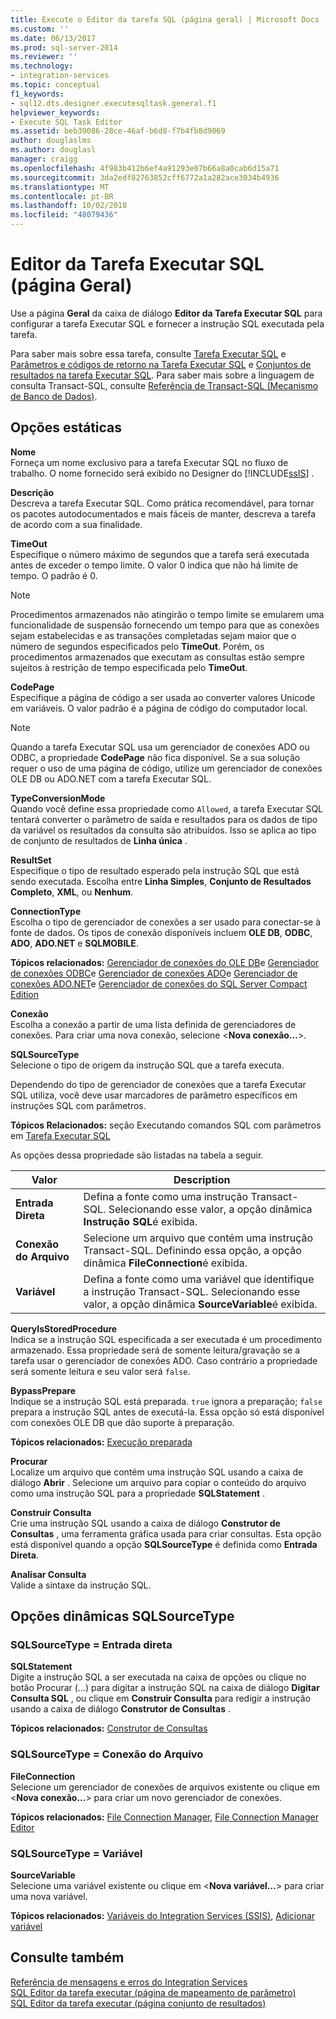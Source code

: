 ```yaml
---
title: Execute o Editor da tarefa SQL (página geral) | Microsoft Docs
ms.custom: ''
ms.date: 06/13/2017
ms.prod: sql-server-2014
ms.reviewer: ''
ms.technology:
- integration-services
ms.topic: conceptual
f1_keywords:
- sql12.dts.designer.executesqltask.general.f1
helpviewer_keywords:
- Execute SQL Task Editor
ms.assetid: beb39086-28ce-46af-b6d8-f7b4fb8d9069
author: douglaslms
ms.author: douglasl
manager: craigg
ms.openlocfilehash: 4f983b412b6ef4a91293e07b66a8a0cab6d15a71
ms.sourcegitcommit: 3da2edf82763852cff6772a1a282ace3034b4936
ms.translationtype: MT
ms.contentlocale: pt-BR
ms.lasthandoff: 10/02/2018
ms.locfileid: "48079436"
---
```

# <a name="execute-sql-task-editor-general-page"></a>Editor da Tarefa Executar SQL (página Geral)
  Use a página **Geral** da caixa de diálogo **Editor da Tarefa Executar SQL** para configurar a tarefa Executar SQL e fornecer a instrução SQL executada pela tarefa.  
  
 Para saber mais sobre essa tarefa, consulte [Tarefa Executar SQL](control-flow/execute-sql-task.md) e [Parâmetros e códigos de retorno na Tarefa Executar SQL](../../2014/integration-services/parameters-and-return-codes-in-the-execute-sql-task.md) e [Conjuntos de resultados na tarefa Executar SQL](../../2014/integration-services/result-sets-in-the-execute-sql-task.md). Para saber mais sobre a linguagem de consulta Transact-SQL, consulte [Referência de Transact-SQL &#40;Mecanismo de Banco de Dados&#41;](/sql/t-sql/language-reference).  
  
## <a name="static-options"></a>Opções estáticas  
 **Nome**  
 Forneça um nome exclusivo para a tarefa Executar SQL no fluxo de trabalho. O nome fornecido será exibido no Designer do [!INCLUDE[ssIS](../includes/ssis-md.md)] .  
  
 **Descrição**  
 Descreva a tarefa Executar SQL. Como prática recomendável, para tornar os pacotes autodocumentados e mais fáceis de manter, descreva a tarefa de acordo com a sua finalidade.  
  
 **TimeOut**  
 Especifique o número máximo de segundos que a tarefa será executada antes de exceder o tempo limite. O valor 0 indica que não há limite de tempo. O padrão é 0.  
  
> [!NOTE]  
>  Procedimentos armazenados não atingirão o tempo limite se emularem uma funcionalidade de suspensão fornecendo um tempo para que as conexões sejam estabelecidas e as transações completadas sejam maior que o número de segundos especificados pelo **TimeOut**. Porém, os procedimentos armazenados que executam as consultas estão sempre sujeitos à restrição de tempo especificada pelo **TimeOut**.  
  
 **CodePage**  
 Especifique a página de código a ser usada ao converter valores Unicode em variáveis. O valor padrão é a página de código do computador local.  
  
> [!NOTE]  
>  Quando a tarefa Executar SQL usa um gerenciador de conexões ADO ou ODBC, a propriedade **CodePage** não fica disponível. Se a sua solução requer o uso de uma página de código, utilize um gerenciador de conexões OLE DB ou ADO.NET com a tarefa Executar SQL.  
  
 **TypeConversionMode**  
 Quando você define essa propriedade como `Allowed`, a tarefa Executar SQL tentará converter o parâmetro de saída e resultados para os dados de tipo da variável os resultados da consulta são atribuídos. Isso se aplica ao tipo de conjunto de resultados de **Linha única** .  
  
 **ResultSet**  
 Especifique o tipo de resultado esperado pela instrução SQL que está sendo executada. Escolha entre **Linha Simples**, **Conjunto de Resultados Completo**, **XML**, ou **Nenhum**.  
  
 **ConnectionType**  
 Escolha o tipo de gerenciador de conexões a ser usado para conectar-se à fonte de dados. Os tipos de conexão disponíveis incluem **OLE DB**, **ODBC**, **ADO**, **ADO.NET** e **SQLMOBILE**.  
  
 **Tópicos relacionados:** [Gerenciador de conexões do OLE DB](connection-manager/ole-db-connection-manager.md)e [Gerenciador de conexões ODBC](connection-manager/odbc-connection-manager.md)e [Gerenciador de conexões ADO](connection-manager/ado-connection-manager.md)e [Gerenciador de conexões ADO.NET](connection-manager/ado-net-connection-manager.md)e [Gerenciador de conexões do SQL Server Compact Edition](connection-manager/sql-server-compact-edition-connection-manager.md)  
  
 **Conexão**  
 Escolha a conexão a partir de uma lista definida de gerenciadores de conexões. Para criar uma nova conexão, selecione \<**Nova conexão…**>.  
  
 **SQLSourceType**  
 Selecione o tipo de origem da instrução SQL que a tarefa executa.  
  
 Dependendo do tipo de gerenciador de conexões que a tarefa Executar SQL utiliza, você deve usar marcadores de parâmetro específicos em instruções SQL com parâmetros.  
  
 **Tópicos Relacionados:** seção Executando comandos SQL com parâmetros em [Tarefa Executar SQL](control-flow/execute-sql-task.md)  
  
 As opções dessa propriedade são listadas na tabela a seguir.  
  
|Valor|Description|  
|-----------|-----------------|  
|**Entrada Direta**|Defina a fonte como uma instrução Transact-SQL. Selecionando esse valor, a opção dinâmica **Instrução SQL**é exibida.|  
|**Conexão do Arquivo**|Selecione um arquivo que contém uma instrução Transact-SQL. Definindo essa opção, a opção dinâmica **FileConnection**é exibida.|  
|**Variável**|Defina a fonte como uma variável que identifique a instrução Transact-SQL. Selecionando esse valor, a opção dinâmica **SourceVariable**é exibida.|  
  
 **QueryIsStoredProcedure**  
 Indica se a instrução SQL especificada a ser executada é um procedimento armazenado. Essa propriedade será de somente leitura/gravação se a tarefa usar o gerenciador de conexões ADO. Caso contrário a propriedade será somente leitura e seu valor será `false`.  
  
 **BypassPrepare**  
 Indique se a instrução SQL está preparada.  `true` ignora a preparação; `false` prepara a instrução SQL antes de executá-la. Essa opção só está disponível com conexões OLE DB que dão suporte à preparação.  
  
 **Tópicos relacionados:**  [Execução preparada](../relational-databases/native-client-odbc-queries/executing-statements/prepared-execution.md)  
  
 **Procurar**  
 Localize um arquivo que contém uma instrução SQL usando a caixa de diálogo **Abrir** . Selecione um arquivo para copiar o conteúdo do arquivo como uma instrução SQL para a propriedade **SQLStatement** .  
  
 **Construir Consulta**  
 Crie uma instrução SQL usando a caixa de diálogo **Construtor de Consultas** , uma ferramenta gráfica usada para criar consultas. Esta opção está disponível quando a opção **SQLSourceType** é definida como **Entrada Direta**.  
  
 **Analisar Consulta**  
 Valide a sintaxe da instrução SQL.  
  
## <a name="sqlsourcetype-dynamic-options"></a>Opções dinâmicas SQLSourceType  
  
### <a name="sqlsourcetype--direct-input"></a>SQLSourceType = Entrada direta  
 **SQLStatement**  
 Digite a instrução SQL a ser executada na caixa de opções ou clique no botão Procurar (...) para digitar a instrução SQL na caixa de diálogo **Digitar Consulta SQL** , ou clique em **Construir Consulta** para redigir a instrução usando a caixa de diálogo **Construtor de Consultas** .  
  
 **Tópicos relacionados:** [Construtor de Consultas](../../2014/integration-services/query-builder.md)  
  
### <a name="sqlsourcetype--file-connection"></a>SQLSourceType = Conexão do Arquivo  
 **FileConnection**  
 Selecione um gerenciador de conexões de arquivos existente ou clique em \<**Nova conexão...**> para criar um novo gerenciador de conexões.  
  
 **Tópicos relacionados:** [File Connection Manager](connection-manager/file-connection-manager.md), [File Connection Manager Editor](../../2014/integration-services/file-connection-manager-editor.md)  
  
### <a name="sqlsourcetype--variable"></a>SQLSourceType = Variável  
 **SourceVariable**  
 Selecione uma variável existente ou clique em \<**Nova variável...**> para criar uma nova variável.  
  
 **Tópicos relacionados:** [Variáveis do Integration Services &#40;SSIS&#41;](integration-services-ssis-variables.md), [Adicionar variável](../../2014/integration-services/add-variable.md)  
  
## <a name="see-also"></a>Consulte também  
 [Referência de mensagens e erros do Integration Services](../../2014/integration-services/integration-services-error-and-message-reference.md)   
 [SQL Editor da tarefa executar &#40;página de mapeamento de parâmetro&#41;](../../2014/integration-services/execute-sql-task-editor-parameter-mapping-page.md)   
 [SQL Editor da tarefa executar &#40;página conjunto de resultados&#41;](../../2014/integration-services/execute-sql-task-editor-result-set-page.md)  
  
  
